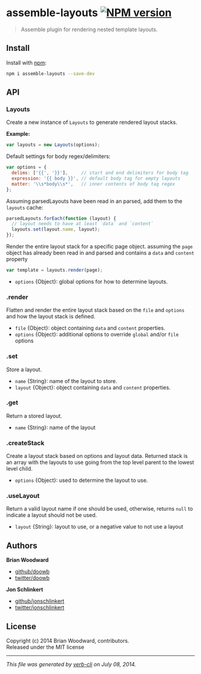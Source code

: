 # assemble-layouts [![NPM version](https://badge.fury.io/js/assemble-layouts.png)](http://badge.fury.io/js/assemble-layouts)

> Assemble plugin for rendering nested template layouts.

## Install
Install with [npm](npmjs.org):

```bash
npm i assemble-layouts --save-dev
```

## API
### Layouts

Create a new instance of `Layouts` to generate rendered layout stacks.

**Example:**

```js
var layouts = new Layouts(options);
```

Default settings for body regex/delimiters:

```js
var options = {
  delims: ['{{', '}}'],     // start and end delimiters for body tag
  expression: '{{ body }}', // default body tag for empty layouts
  matter: '\\s*body\\s*',   // inner contents of body tag regex
};
```

Assuming parsedLayouts have been read in an parsed, add them to the `layouts` cache:

```js
parsedLayouts.forEach(function (layout) {
  // layout needs to have at least `data` and `content`
  layouts.set(layout.name, layout);
});
```

Render the entire layout stack for a specific page object. assuming
the `page` object has already been read in and parsed and contains a
`data` and `content` property

```js
var template = layouts.render(page);
```

* `options` {Object}: global options for how to determine layouts.   


### .render

Flatten and render the entire layout stack based on the `file` and `options`
and how the layout stack is defined.

* `file` {Object}: object containing `data` and `content` properties. 
* `options` {Object}: additional options to override `global` and/or `file` options   


### .set

Store a layout.

* `name` {String}: name of the layout to store. 
* `layout` {Object}: object containing `data` and `content` properties.   


### .get

Return a stored layout.

* `name` {String}: name of the layout   


### .createStack

Create a layout stack based on options and layout data. Returned stack is
an array with the layouts to use going from the top level parent to the
lowest level child.

* `options` {Object}: used to determine the layout to use.   


### .useLayout

Return a valid layout name if one should be used, otherwise, returns `null`
to indicate a layout should not be used.

* `layout` {String}: layout to use, or a negative value to not use a layout

## Authors
 
**Brian Woodward**
 
+ [github/doowb](https://github.com/doowb)
+ [twitter/doowb](http://twitter.com/doowb) 
 
**Jon Schlinkert**
 
+ [github/jonschlinkert](https://github.com/jonschlinkert)
+ [twitter/jonschlinkert](http://twitter.com/jonschlinkert) 


## License
Copyright (c) 2014 Brian Woodward, contributors.  
Released under the MIT license

***

_This file was generated by [verb-cli](https://github.com/assemble/verb-cli) on July 08, 2014._